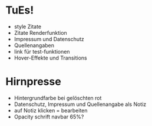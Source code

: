 # TuEs!
- style Zitate
- Zitate Renderfunktion
- Impressum und Datenschutz
- Quellenangaben
- link für test-funktionen
- Hover-Effekte und Transitions

# Hirnpresse
- Hintergrundfarbe bei gelöschten rot
- Datenschutz, Impressum und Quellenangabe als Notiz
- auf Notiz klicken = bearbeiten
- Opacity schrift navbar 65%?